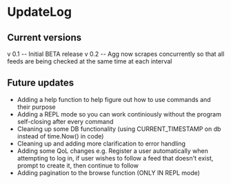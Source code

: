 # UpdateLog

## Current versions
v 0.1 -- Initial BETA release
v 0.2 -- Agg now scrapes concurrently so that all feeds are being checked at the same time at each interval

## Future updates
- Adding a help function to help figure out how to use commands and their purpose
- Adding a REPL mode so you can work continiously without the program self-closing after every command
- Cleaning up some DB functionality (using CURRENT_TIMESTAMP on db instead of time.Now() in code)
- Cleaning up and adding more clarification to error handling
- Adding some QoL changes e.g. Register a user automatically when attempting to log in, if user wishes to follow a feed that doesn't exist, prompt to create it, then continue to follow
- Adding pagination to the browse function (ONLY IN REPL mode)